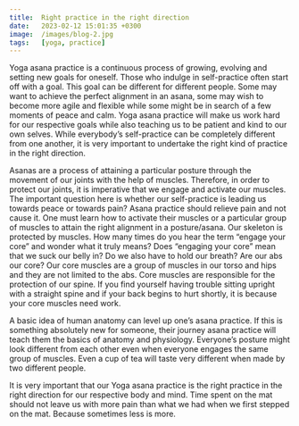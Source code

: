 ```yaml
---
title:  Right practice in the right direction
date:   2023-02-12 15:01:35 +0300
image:  /images/blog-2.jpg
tags:   [yoga, practice]
---
```


Yoga asana practice is a continuous process of growing, evolving and setting new goals for oneself. Those who indulge in self-practice often start off with a goal. This goal can be different for different people. Some may want to achieve the perfect alignment in an asana, some may wish to become more agile and flexible while some might be in search of a few moments of peace and calm. Yoga asana practice will make us work hard for our respective goals while also teaching us to be patient and kind to our own selves. While everybody’s self-practice can be completely different from one another, it is very important to undertake the right kind of practice in the right direction.

Asanas are a process of attaining a particular posture through the movement of our joints with the help of muscles. Therefore, in order to protect our joints, it is imperative that we engage and activate our muscles. The important question here is whether our self-practice is leading us towards peace or towards pain? Asana practice should relieve pain and not cause it. One must learn how to activate their muscles or a particular group of muscles to attain the right alignment in a posture/asana. Our skeleton is protected by muscles. How many times do you hear the term “engage your core” and wonder what it truly means? Does “engaging your core” mean that we suck our belly in? Do we also have to hold our breath? Are our abs our core? Our core muscles are a group of muscles in our torso and hips and they are not limited to the abs. Core muscles are responsible for the protection of our spine. If you find yourself having trouble sitting upright with a straight spine and if your back begins to hurt shortly, it is because your core muscles need work.

A basic idea of human anatomy can level up one’s asana practice. If this is something absolutely new for someone, their journey asana practice will teach them the basics of anatomy and physiology. Everyone’s posture might look different from each other even when everyone engages the same group of muscles. Even a cup of tea will taste very different when made by two different people.

It is very important that our Yoga asana practice is the right practice in the right direction for our respective body and mind. Time spent on the mat should not leave us with more pain than what we had when we first stepped on the mat. Because sometimes less is more.

